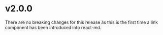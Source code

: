# v2.0.0

There are no breaking changes for this release as this is the first time a link
component has been introduced into react-md.
